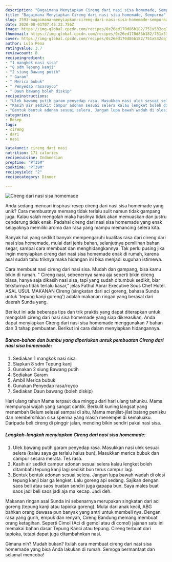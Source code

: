 ```yaml
---
description: "Bagaimana Menyiapkan Cireng dari nasi sisa homemade, Sempurna"
title: "Bagaimana Menyiapkan Cireng dari nasi sisa homemade, Sempurna"
slug: 2593-bagaimana-menyiapkan-cireng-dari-nasi-sisa-homemade-sempurna
date: 2020-08-01T07:45:22.756Z
image: https://img-global.cpcdn.com/recipes/0c26ed170d86b182/751x532cq70/cireng-dari-nasi-sisa-homemade-foto-resep-utama.jpg
thumbnail: https://img-global.cpcdn.com/recipes/0c26ed170d86b182/751x532cq70/cireng-dari-nasi-sisa-homemade-foto-resep-utama.jpg
cover: https://img-global.cpcdn.com/recipes/0c26ed170d86b182/751x532cq70/cireng-dari-nasi-sisa-homemade-foto-resep-utama.jpg
author: Lula Pena
ratingvalue: 3.7
reviewcount: 8
recipeingredient:
- "1 mangkok nasi sisa"
- "8 sdm Tepung kanji"
- "2 siung Bawang putih"
- " Garam"
- " Merica bubuk"
- " Penyedap rasaroyco"
- " Daun bawang boleh diskip"
recipeinstructions:
- "Ulek bawang putih garam penyedap rasa. Masukkan nasi ulek sesuai selera (kalau saya ga terlalu halus bun). Masukkan merica bubuk dan campur secara merata. Tes rasa."
- "Kasih air sedikit campur adonan sesuai selera kalau lengket boleh ditambahi tepung kanji lagi sedikit bun terus campur lagi."
- "Bentuk bentuk adonan sesuai selera. Jangan lupa bawah wadah di olesi tepung kanji biar ga lengket. Lalu goreng api sedang. Sajikan dengan saos beli atau saos buatan sendiri juga gapapa bun. Saya males buat saos jadi beli saos jadi aja ma kecap. Jadi deh."
categories:
- Resep
tags:
- cireng
- dari
- nasi

katakunci: cireng dari nasi 
nutrition: 171 calories
recipecuisine: Indonesian
preptime: "PT15M"
cooktime: "PT39M"
recipeyield: "2"
recipecategory: Dinner

---
```



![Cireng dari nasi sisa homemade](https://img-global.cpcdn.com/recipes/0c26ed170d86b182/751x532cq70/cireng-dari-nasi-sisa-homemade-foto-resep-utama.jpg)

Anda sedang mencari inspirasi resep cireng dari nasi sisa homemade yang unik? Cara membuatnya memang tidak terlalu sulit namun tidak gampang juga. Kalau salah mengolah maka hasilnya tidak akan memuaskan dan justru cenderung tidak enak. Padahal cireng dari nasi sisa homemade yang enak selayaknya memiliki aroma dan rasa yang mampu memancing selera kita.

Banyak hal yang sedikit banyak mempengaruhi kualitas rasa dari cireng dari nasi sisa homemade, mulai dari jenis bahan, selanjutnya pemilihan bahan segar, sampai cara membuat dan menghidangkannya. Tak perlu pusing jika ingin menyiapkan cireng dari nasi sisa homemade enak di rumah, karena asal sudah tahu triknya maka hidangan ini bisa menjadi suguhan istimewa.

Cara membuat nasi cireng dari nasi sisa. Mudah dan gampang, bisa kamu bikin di rumah. &#34; Cireng nasi, sebenernya sama aja seperti bikin cireng biasa, hanya saja dikasih nasi sisa, tapi yang sudah ditumbuk sedikit, biar teksturnya tidak terlalu kasar,&#34; jelas Fathul Abrar Executive Sous Chef Hotel. ASAL USUL MAKANAN Cireng (singkatan dari aci goreng, bahasa Sunda untuk &#39;tepung kanji goreng&#39;) adalah makanan ringan yang berasal dari daerah Sunda yang.


Berikut ini ada beberapa tips dan trik praktis yang dapat diterapkan untuk mengolah cireng dari nasi sisa homemade yang siap dikreasikan. Anda dapat menyiapkan Cireng dari nasi sisa homemade menggunakan 7 bahan dan 3 tahap pembuatan. Berikut ini cara dalam menyiapkan hidangannya.

<!--inarticleads1-->

##### Bahan-bahan dan bumbu yang diperlukan untuk pembuatan Cireng dari nasi sisa homemade:

1. Sediakan 1 mangkok nasi sisa
1. Siapkan 8 sdm Tepung kanji
1. Gunakan 2 siung Bawang putih
1. Sediakan  Garam
1. Ambil  Merica bubuk
1. Gunakan  Penyedap rasa/royco
1. Sediakan  Daun bawang (boleh diskip)


Hari ulang tahun Mama terpaut dua minggu dari hari ulang tahunku. Mama mempunyai wajah yang sangat cantik. Berkulit kuning langsat yang menambah Belum selesai sampai di situ, Mama menjilat-jilat batang penisku dan membersihkan sisa sperma yang masih menempel di kemaluaku. Daripada beli cireng di pinggir jalan, mending bikin sendiri pakai nasi sisa. 

<!--inarticleads2-->

##### Langkah-langkah menyiapkan Cireng dari nasi sisa homemade:

1. Ulek bawang putih garam penyedap rasa. Masukkan nasi ulek sesuai selera (kalau saya ga terlalu halus bun). Masukkan merica bubuk dan campur secara merata. Tes rasa.
1. Kasih air sedikit campur adonan sesuai selera kalau lengket boleh ditambahi tepung kanji lagi sedikit bun terus campur lagi.
1. Bentuk bentuk adonan sesuai selera. Jangan lupa bawah wadah di olesi tepung kanji biar ga lengket. Lalu goreng api sedang. Sajikan dengan saos beli atau saos buatan sendiri juga gapapa bun. Saya males buat saos jadi beli saos jadi aja ma kecap. Jadi deh.


Makanan ringan asal Sunda ini sebenarnya merupakan singkatan dari aci goreng (tepung kanji atau tapioka goreng). Mulai dari anak kecil, ABG bahkan orang dewasa pun banyak yang antri untuk membeli nya. Dengan rasa yang gurih, empuk dan renyah, Cireng Bandung memang membuat orang ketagihan. Seperti Cimol (Aci di gemol atau di comol) jajanan satu ini memakai bahan dasar Tepung Kanci atau tepung. Cireng terbuat dari tapioka, tetapi dapat juga ditambahnkan nasi. 

Gimana nih? Mudah bukan? Itulah cara membuat cireng dari nasi sisa homemade yang bisa Anda lakukan di rumah. Semoga bermanfaat dan selamat mencoba!
